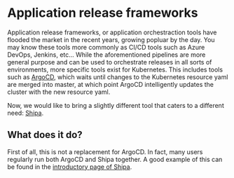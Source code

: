 # Application release frameworks

Application release frameworks, or application orchestraction tools have flooded the market in the recent years, growing popluar by the day. You may know these tools more commonly as CI/CD tools such as Azure DevOps, Jenkins, etc... While the aforementioned pipelines are more general purpose and can be used to orchestrate releases in all sorts of environments, more specific tools exist for Kubernetes. This includes tools such as [ArgoCD](../GitOps101/argocd.md), which waits until changes to the Kubernetes resource yaml are merged into master, at which point ArgoCD intelligently updates the cluster with the new resource yaml.

Now, we would like to bring a slightly different tool that caters to a different need: [Shipa](https://learn.shipa.io).

## What does it do?

First of all, this is not a replacement for ArgoCD. In fact, many users regularly run both ArgoCD and Shipa together. A good example of this can be found in the [introductory page of Shipa](https://learn.shipa.io/docs).